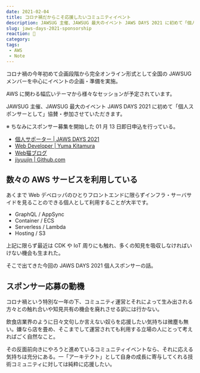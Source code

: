```yaml
---
date: 2021-02-04
title: コロナ禍だからこそ応援したいコミュニティイベント
description: JAWSUG 主催、JAWSUG 最大のイベント JAWS DAYS 2021 に初めて「個人スポンサーとして」協賛・参加させていただきます。
slug: jaws-days-2021-sponsorship
reaction: 🦈
category: 
tags: 
 - AWS
 - Note
---
```


コロナ禍の今年初めて企画段階から完全オンライン形式として全国の JAWSUG メンバーを中心にイベントの企画・準備を実施。

AWS に関わる幅広いテーマから様々なセッションが予定されています。

JAWSUG 主催、JAWSUG 最大のイベント JAWS DAYS 2021 に初めて「個人スポンサーとして」協賛・参加させていただきます。

※ ちなみにスポンサー募集を開始した 01 月 13 日即日申込を行っている。

- [個人サポーター | JAWS DAYS 2021](https://jawsdays2021.jaws-ug.jp/individual-supporter/)
- [Web Developer | Yuma Kitamura](https://yuukit.me/)
- [Web猫ブログ](https://webneko.dev/)
- [jiyuujin | Github.com](https://github.com/jiyuujin)

## 数々の AWS サービスを利用している

あくまで Web デベロッパのひとりフロントエンドに限らずインフラ・サーバサイドを見ることのできる個人として利用することが大半です。

- GraphQL / AppSync
- Container / ECS
- Serverless / Lambda
- Hosting / S3

上記に限らず最近は CDK や IoT 周りにも触れ、多くの知見を吸収しなければいけない機会も生まれた。

そこで出てきた今回の JAWS DAYS 2021 個人スポンサーの話。

## スポンサー応募の動機

コロナ禍という特別な一年の下、コミュニティ運営とそれによって生み出される方々との触れ合いや知見共有の機会を廃れさせる訳には行かない。

飲食店業界のように日々文句しか言えない奴らを応援したい気持ちは微塵も無い。嫌なら店を畳め、そこまでして運営されても利用する立場の人にとって考えればごく自然なこと。

その反面前向きにやろうと進めているコミュニティイベントなら、それに応える気持ちは充分にある。一「アーキテクト」として自身の成長に寄与してくれる技術コミュニティに対しては純粋に応援したい。
